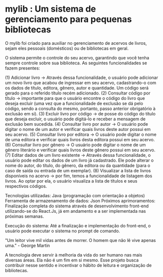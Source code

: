 # mylib : Um sistema de gerenciamento para pequenas bibliotecas

O mylib foi criado para auxiliar no gerenciamento de acervos de livros, sejam eles pessoais (domésticos) ou de bibliotecas em geral. 

O sistema permite o controle do seu acervo, garantindo que você tenha sempre controle sobre sua biblioteca. As seguintes funcionalidades se fazem presentes:

(1) Adicionar livro -> Através dessa funcionalidade, o usuário pode adicionar um novo livro que acabou de ingressar em seu acervo, cadastrando-o com os dados de título, editora, gênero, autor e quantidade. Um código será gerado para o referido título recém adicionado. 
(2) Consultar código por título -> importante para que o usuário encontre o código do livro que deseja excluir (uma vez que a funcionalidade de exclusão se dá pelo código, sendo a consulta do mesmo, portanto, passo anterior obrigatório à exclusão em si).
(3) Excluir livro por código -> de posse do código do título que deseja excluir, o usuário pode digitá-lo e receber a mensagem de exclusão bem sucedida. 
(4) Consultar livro por autor -> O usuário pode digitar o nome de um autor e verificar quais livros deste autor possui em seu acervo.
(5) Consultar livro por editora -> O usuário pode digitar o nome de uma editora e verificar quais livros desta editora possui em seu acervo.
(6) Consultar livro por gênero -> O usuário pode digitar o nome de um gênero literário e verificar quais livros deste gênero possui em seu acervo. 
(7) Editar dados de um livro existente -> Através dessa funcionalidade, o usuário pode editar os dados de um livro já cadastrado. Ele pode alterar o nome do autor, do título, do gênero, da editora ou da quantidade (para o caso de saída ou entrada de um exemplar).
(8) Visualizar a lista de livros disponíveis no acervo -> por fim, temos a funcionalidade de listagem dos livros. Ao optar por ela, o usuário visualiza a lista de títulos e seus respectivos códigos.

Tecnologias utilizadas: Java (programação com orientação a objetos)
Ferramenta de armazenamento de dados: Json
Próximos aprimoramentos: Finalização completa do sistema através de desenvolvimento front-end utilizando-se do React.Js, já em andamento e a ser implementada nas próximas semanas. 

Execução do sistema: Até a finalização e implementação do front-end, o usuário pode executar o sistema no prompt de comando.

"Um leitor vive mil vidas antes de morrer. O homem que não lê vive apenas uma." - George Martin 

A tecnologia deve servir à melhoria da vida do ser humano nas mais diversas áreas. Ela não é um fim em si mesmo. Esse projeto busca contribuir nesse sentido e incentivar o hábito de leitura e organização de bibliotecas. 

